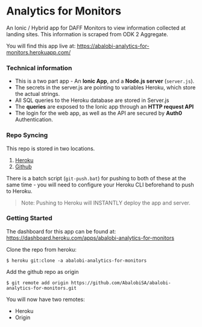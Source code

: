 # Analytics for Monitors
An Ionic / Hybrid app for DAFF Monitors to view information collected at landing
sites. This information is scraped from ODK 2 Aggregate.

You will find this app live at:
https://abalobi-analytics-for-monitors.herokuapp.com/

### Technical information
- This is a two part app - An **Ionic App**, and a **Node.js server** (`server.js`).
- The secrets in the server.js are pointing to variables Heroku, which store
the actual strings.
- All SQL queries to the Heroku database are stored in Server.js
- The **queries** are exposed to the Ionic app through an **HTTP request API**
- The login for the web app, as well as the API are secured by **Auth0** Authentication.

### Repo Syncing
This repo is stored in two locations.
1. [Heroku](https://dashboard.heroku.com/apps/abalobi-analytics-for-monitors)
2. [Github](https://github.com/AbalobiSA/abalobi-analytics-for-monitors)

There is a batch script (`git-push.bat`) for pushing to both of these at the same time - you will need to configure your Heroku CLI beforehand to push to Heroku.

>Note: Pushing to Heroku will INSTANTLY deploy the app and server.

### Getting Started

The dashboard for this app can be found at:
<br >https://dashboard.heroku.com/apps/abalobi-analytics-for-monitors

Clone the repo from heroku:

    $ heroku git:clone -a abalobi-analytics-for-monitors

Add the github repo as origin

    $ git remote add origin https://github.com/AbalobiSA/abalobi-analytics-for-monitors.git

You will now have two remotes:
- Heroku
- Origin
